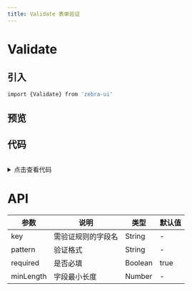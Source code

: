```yaml
---
title: Validate 表单验证
---
```

# Validate

## 引入 
```bash
import {Validate} from 'zebra-ui'
```

## 预览
<ClientOnly>
 <validate-demo/>
</ClientOnly>

## 代码
<details style="margin-top: 32px;">
 <summary style=" outline: none">点击查看代码</summary> 

```vue
    <form class="form" @submit.prevent="onSubmit">
      <h1>登录</h1>
      <demo-form-row label="邮箱" :error="errors.email">
        <g-input type="text" v-model="user.email"></g-input>
      </demo-form-row>
      <demo-form-row label="密码" :error="errors.password">
        <g-input type="password" v-model="user.password"></g-input>
      </demo-form-row>
      <div>
        <g-button type="submit">提交</g-button>
      </div>
    </form>
     <!-- 规则 -->
     rules: [
        { key: "email", pattern: "email", required: true },
        { key: "password", minLength: 6, required: true }
      ]
```
</details>

# API

<table>
    <thead>
      <th>参数</th>
      <th>说明</th>
      <th>类型</th>
      <th>默认值</th>
    </thead>
    <tbody>
      <tr>
        <td>key</td>
        <td>需验证规则的字段名</td>
        <td>String</td>
        <td>-</td>
      </tr>
      <tr>
        <td>pattern</td>
        <td>验证格式</td>
        <td>String</td>
        <td>-</td>
      </tr>
        <tr>
        <td>required</td>
        <td>是否必填</td>
        <td>Boolean</td>
        <td>true</td>
      </tr>
        <tr>
        <td>minLength</td>
        <td>字段最小长度</td>
        <td>Number</td>
        <td>-</td>
      </tr>
    </tbody>
    </table>